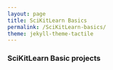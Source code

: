 ```yaml
---
layout: page
title: SciKitLearn Basics
permalink: /SciKitLearn-basics/
theme: jekyll-theme-tactile
---
```


### SciKitLearn Basic projects

